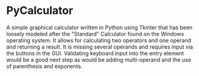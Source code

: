 # PyCalculator
A simple graphical calculator written in Python using Tkinter that has been loosely modeled after
the "Standard" Calculator found on the Windows operating system. It allows for calculating 
two operators and one operand and returning a result.
It is missing several operands and requires input via the buttons in the GUI. 
Validating keyboard input into the entry element would be a good next step as would be adding
multi-operand and the use of parenthesis and exponents. 
